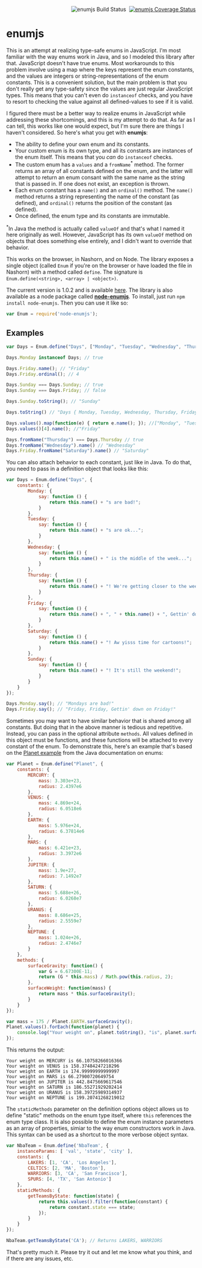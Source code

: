 <p align="right">
   <img src="https://travis-ci.org/vivin/enumjs.png?branch=master" alt="enumjs Build Status" />&nbsp;
   <a href='https://coveralls.io/r/vivin/enumjs?branch=master'><img src='https://coveralls.io/repos/vivin/enumjs/badge.png?branch=master' alt='enumjs Coverage Status' /></a>
</p>

enumjs
======

This is an attempt at realizing type-safe enums in JavaScript. I'm most familiar with the way enums work in Java, and so I modeled this library after that. JavaScript doesn't have true enums. Most workarounds to this problem involve using a map where the keys represent the enum constants, and the values are integers or string-representations of the enum constants. This is a convenient solution, but the main problem is that you don't really get any type-safety since the values are just regular JavaScript types. This means that you can't even do `instanceof` checks, and you have to resort to checking the value against all defined-values to see if it is valid.

I figured there must be a better way to realize enums in JavaScript while addressing these shortcomings, and this is my attempt to do that. As far as I can tell, this works like one would expect, but I'm sure there are things I haven't considered. So here's what you get with **enumjs**:

 - The ability to define your own enum and its constants.
 - Your custom enum is its own type, and all its constants are instances of the enum itself. This means that you *can* do `instanceof` checks.
 - The custom enum has a `values` and a `fromName`<sup>\*</sup> method. The former returns an array of all constants defined on the enum, and the latter will attempt to return an enum consant with the same name as the string that is passed in. If one does not exist, an exception is thrown.
 - Each enum constant has a `name()` and an `ordinal()` method. The `name()` method returns a string representing the name of the constant (as defined), and `ordinal()` returns the position of the constant (as defined).
 - Once defined, the enum type and its constants are immutable.

<sup>\*</sup>In Java the method is actually called `valueOf` and that's what I named it here originally as well. However, JavaScript has its own `valueOf` method on objects that does something else entirely, and I didn't want to override that behavior.

This works on the browser, in Nashorn, and on Node.  The library exposes a single object (called `Enum` if you're on the browser or have loaded the file in Nashorn) with a method called `define`. The signature is `Enum.define(<string>, <array> | <object>)`.

The current version is 1.0.2 and is available [here](https://github.com/vivin/enumjs/releases/tag/v1.0.2). The library is also available as a node package called [**node-enumjs**](https://www.npmjs.com/package/node-enumjs). To install, just run `npm install node-enumjs`. Then you can use it like so:

```javascript
var Enum = require('node-enumjs');
```
Examples
--------

```javascript
var Days = Enum.define("Days", ["Monday", "Tuesday", "Wednesday", "Thursday", "Friday", "Saturday", "Sunday"]);

Days.Monday instanceof Days; // true

Days.Friday.name(); // "Friday"
Days.Friday.ordinal(); // 4

Days.Sunday === Days.Sunday; // true
Days.Sunday === Days.Friday; // false

Days.Sunday.toString(); // "Sunday"

Days.toString() // "Days { Monday, Tuesday, Wednesday, Thursday, Friday, Saturday, Sunday } "

Days.values().map(function(e) { return e.name(); }); //["Monday", "Tuesday", "Wednesday", "Thursday", "Friday", "Saturday", "Sunday"]
Days.values()[4].name(); //"Friday"

Days.fromName("Thursday") === Days.Thursday // true
Days.fromName("Wednesday").name() // "Wednesday"
Days.Friday.fromName("Saturday").name() // "Saturday"
```

You can also attach behavior to each constant, just like in Java. To do that, you need to pass in a definition object that looks like this:

```javascript
var Days = Enum.define("Days", {
    constants: {
        Monday: {
            say: function () {
                return this.name() + "s are bad!";
            }
        },
        Tuesday: {
            say: function () {
                return this.name() + "s are ok...";
            }
        },
        Wednesday: {
            say: function () {
                return this.name() + " is the middle of the week...";
            }
        },
        Thursday: {
            say: function () {
                return this.name() + "! We're getting closer to the weekend!";
            }
        },
        Friday: {
            say: function () {
                return this.name() + ", " + this.name() + ", Gettin' down on " + this.name() + "!";
            }
        },
        Saturday: {
            say: function () {
                return this.name() + "! Aw yisss time for cartoons!";
            }
        },
        Sunday: {
            say: function () {
                return this.name() + "! It's still the weekend!";
            }
        }
    }
});

Days.Monday.say(); // "Mondays are bad!"
Days.Friday.say(); // "Friday, Friday, Gettin' down on Friday!"
```

Sometimes you may want to have similar behavior that is shared among all constants. But doing that in the above manner is tedious and repetitive. Instead, you can pass in the optional attribute `methods`. All values defined in this object must be functions, and these functions will be attached to every constant of the enum. To demonstrate this,  here's an example that's based on the [Planet example](https://docs.oracle.com/javase/tutorial/java/javaOO/enum.html) from the Java documentation on enums:

```javascript
var Planet = Enum.define("Planet", {
    constants: {
        MERCURY: {
            mass: 3.303e+23,
            radius: 2.4397e6
        },
        VENUS: {
            mass: 4.869e+24,
            radius: 6.0518e6
        },
        EARTH: {
            mass: 5.976e+24,
            radius: 6.37814e6
        },
        MARS: {
            mass: 6.421e+23,
            radius: 3.3972e6
        },
        JUPITER: {
            mass: 1.9e+27,
            radius: 7.1492e7
        },
        SATURN: {
            mass: 5.688e+26,
            radius: 6.0268e7
        },
        URANUS: {
            mass: 8.686e+25,
            radius: 2.5559e7
        },
        NEPTUNE: {
            mass: 1.024e+26,
            radius: 2.4746e7
        }   
    },
    methods: {
        surfaceGravity: function() {
            var G = 6.67300E-11;
            return (G * this.mass) / Math.pow(this.radius, 2);
        },
        surfaceWeight: function(mass) {
            return mass * this.surfaceGravity();
        }
    }
});

var mass = 175 / Planet.EARTH.surfaceGravity();
Planet.values().forEach(function(planet) {
    console.log("Your weight on", planet.toString(), "is", planet.surfaceWeight(mass));
});
```

This returns the output:

```
Your weight on MERCURY is 66.10758266016366
Your weight on VENUS is 158.37484247218296
Your weight on EARTH is 174.99999999999997
Your weight on MARS is 66.27900720649754
Your weight on JUPITER is 442.8475669617546
Your weight on SATURN is 186.55271929202414
Your weight on URANUS is 158.39725989314937
Your weight on NEPTUNE is 199.20741268219012
```

The `staticMethods` parameter on the definition options object allows us to define "static" methods on the enum type itself, where `this` references the enum type class. It is also possible to define the enum instance parameters as an array of properties, simiar to the way enum constructors work in Java. This syntax can be used as a shortcut to the more verbose object syntax.

```javascript
var NbaTeam = Enum.define('NbaTeam', {
    instanceParams: [ 'val', 'state', 'city' ],
    constants: {
        LAKERS: [1, 'CA', 'Los Angeles'],
        CELTICS: [2, 'MA', 'Boston'],
        WARRIORS: [3, 'CA', 'San Francisco'],
        SPURS: [4, 'TX', 'San Antonio']
    },
    staticMethods: {
        getTeamsByState: function(state) {
            return this.values().filter(function(constant) {
                return constant.state === state;
            });	
        }
    }
});

NbaTeam.getTeamsByState('CA'); // Returns LAKERS, WARRIORS
```

That's pretty much it. Please try it out and let me know what you think, and if there are any issues, etc.
